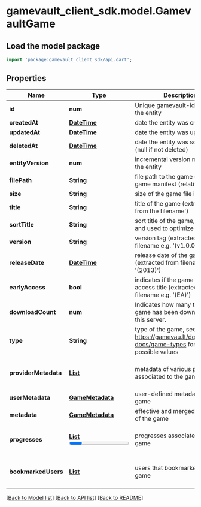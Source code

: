 # gamevault_client_sdk.model.GamevaultGame

## Load the model package
```dart
import 'package:gamevault_client_sdk/api.dart';
```

## Properties
Name | Type | Description | Notes
------------ | ------------- | ------------- | -------------
**id** | **num** | Unique gamevault-identifier of the entity | 
**createdAt** | [**DateTime**](DateTime.md) | date the entity was created | 
**updatedAt** | [**DateTime**](DateTime.md) | date the entity was updated | [optional] 
**deletedAt** | [**DateTime**](DateTime.md) | date the entity was soft-deleted (null if not deleted) | [optional] 
**entityVersion** | **num** | incremental version number of the entity | 
**filePath** | **String** | file path to the game or the game manifest (relative to root) | [optional] 
**size** | **String** | size of the game file in bytes | [optional] 
**title** | **String** | title of the game (extracted from the filename') | [optional] 
**sortTitle** | **String** | sort title of the game, generated and used to optimize sorting. | [optional] 
**version** | **String** | version tag (extracted from the filename e.g. '(v1.0.0)') | [optional] 
**releaseDate** | [**DateTime**](DateTime.md) | release date of the game (extracted from filename e.g. '(2013)') | [optional] 
**earlyAccess** | **bool** | indicates if the game is an early access title (extracted from filename e.g. '(EA)') | [optional] [default to false]
**downloadCount** | **num** | Indicates how many times the game has been downloaded on this server. | [default to 0]
**type** | **String** | type of the game, see https://gamevau.lt/docs/server-docs/game-types for all possible values | 
**providerMetadata** | [**List<GameMetadata>**](GameMetadata.md) | metadata of various providers associated to the game | [optional] [default to const []]
**userMetadata** | [**GameMetadata**](GameMetadata.md) | user-defined metadata of the game | [optional] 
**metadata** | [**GameMetadata**](GameMetadata.md) | effective and merged metadata of the game | [optional] 
**progresses** | [**List<Progress>**](Progress.md) | progresses associated to the game | [optional] [default to const []]
**bookmarkedUsers** | [**List<GamevaultGame>**](GamevaultGame.md) | users that bookmarked this game | [optional] [default to const []]

[[Back to Model list]](../README.md#documentation-for-models) [[Back to API list]](../README.md#documentation-for-api-endpoints) [[Back to README]](../README.md)


